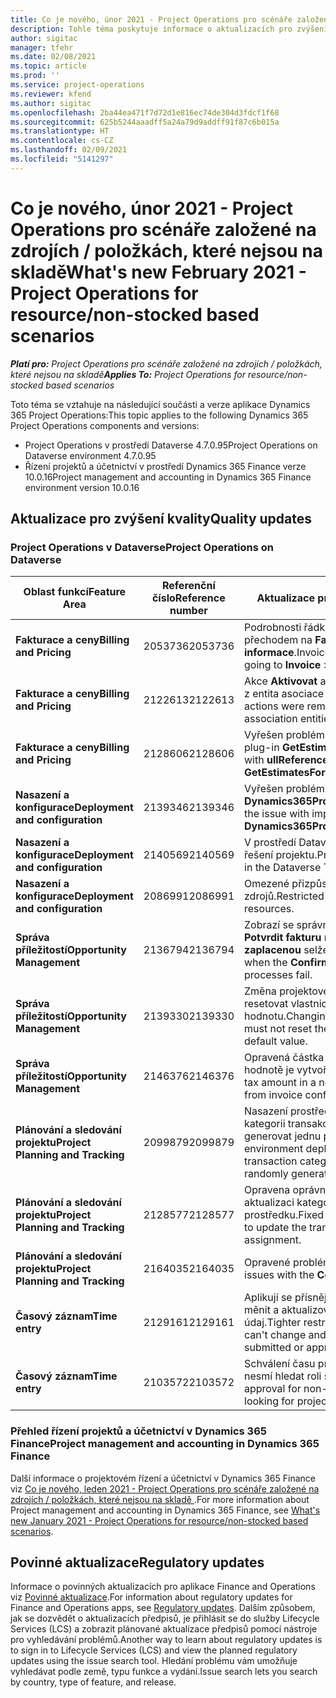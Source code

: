 ```yaml
---
title: Co je nového, únor 2021 - Project Operations pro scénáře založené na zdrojích / položkách, které nejsou na skladě
description: Tohle téma poskytuje informace o aktualizacích pro zvýšení kvality, které jsou k dispozici ve verzi Project Operations z února 2021 pro scénáře založené na zdrojích / položkách, které nejsou na skladě.
author: sigitac
manager: tfehr
ms.date: 02/08/2021
ms.topic: article
ms.prod: ''
ms.service: project-operations
ms.reviewer: kfend
ms.author: sigitac
ms.openlocfilehash: 2ba44ea471f7d72d1e816ec74de304d3fdcf1f68
ms.sourcegitcommit: 625b5244aaadff5a24a79d9addff91f87c6b015a
ms.translationtype: HT
ms.contentlocale: cs-CZ
ms.lasthandoff: 02/09/2021
ms.locfileid: "5141297"
---
```

# <a name="whats-new-february-2021---project-operations-for-resourcenon-stocked-based-scenarios"></a><span data-ttu-id="5cdc4-103">Co je nového, únor 2021 - Project Operations pro scénáře založené na zdrojích / položkách, které nejsou na skladě</span><span class="sxs-lookup"><span data-stu-id="5cdc4-103">What's new February 2021 - Project Operations for resource/non-stocked based scenarios</span></span>

<span data-ttu-id="5cdc4-104">_**Platí pro:** Project Operations pro scénáře založené na zdrojích / položkách, které nejsou na skladě_</span><span class="sxs-lookup"><span data-stu-id="5cdc4-104">_**Applies To:** Project Operations for resource/non-stocked based scenarios_</span></span>

<span data-ttu-id="5cdc4-105">Toto téma se vztahuje na následující součásti a verze aplikace Dynamics 365 Project Operations:</span><span class="sxs-lookup"><span data-stu-id="5cdc4-105">This topic applies to the following Dynamics 365 Project Operations components and versions:</span></span>

- <span data-ttu-id="5cdc4-106">Project Operations v prostředí Dataverse 4.7.0.95</span><span class="sxs-lookup"><span data-stu-id="5cdc4-106">Project Operations on Dataverse environment 4.7.0.95</span></span>
- <span data-ttu-id="5cdc4-107">Řízení projektů a účetnictví v prostředí Dynamics 365 Finance verze 10.0.16</span><span class="sxs-lookup"><span data-stu-id="5cdc4-107">Project management and accounting in Dynamics 365 Finance environment version 10.0.16</span></span> 

## <a name="quality-updates"></a><span data-ttu-id="5cdc4-108">Aktualizace pro zvýšení kvality</span><span class="sxs-lookup"><span data-stu-id="5cdc4-108">Quality updates</span></span>

### <a name="project-operations-on-dataverse"></a><span data-ttu-id="5cdc4-109">Project Operations v Dataverse</span><span class="sxs-lookup"><span data-stu-id="5cdc4-109">Project Operations on Dataverse</span></span>

| <span data-ttu-id="5cdc4-110">**Oblast funkcí**</span><span class="sxs-lookup"><span data-stu-id="5cdc4-110">**Feature Area**</span></span> | <span data-ttu-id="5cdc4-111">**Referenční číslo**</span><span class="sxs-lookup"><span data-stu-id="5cdc4-111">**Reference number**</span></span> | <span data-ttu-id="5cdc4-112">**Aktualizace pro zvýšení kvality**</span><span class="sxs-lookup"><span data-stu-id="5cdc4-112">**Quality update**</span></span> |
| --- | --- | --- |
| <span data-ttu-id="5cdc4-113">**Fakturace a ceny**</span><span class="sxs-lookup"><span data-stu-id="5cdc4-113">**Billing and Pricing**</span></span> | <span data-ttu-id="5cdc4-114">2053736</span><span class="sxs-lookup"><span data-stu-id="5cdc4-114">2053736</span></span> | <span data-ttu-id="5cdc4-115">Podrobnosti řádku faktury jsou nyní dostupné přechodem na **Faktura** > **Související informace**.</span><span class="sxs-lookup"><span data-stu-id="5cdc4-115">Invoice line details are now accessible by going to **Invoice** > **Related information**.</span></span> |
| <span data-ttu-id="5cdc4-116">**Fakturace a ceny**</span><span class="sxs-lookup"><span data-stu-id="5cdc4-116">**Billing and Pricing**</span></span> | <span data-ttu-id="5cdc4-117">2122613</span><span class="sxs-lookup"><span data-stu-id="5cdc4-117">2122613</span></span> | <span data-ttu-id="5cdc4-118">Akce **Aktivovat** a **Deaktivovat** akce byly odstraněny z entita asociace **Ceník**.</span><span class="sxs-lookup"><span data-stu-id="5cdc4-118">The **Activate** and **Deactivate** actions were removed from the **Price List** association entities.</span></span> |
| <span data-ttu-id="5cdc4-119">**Fakturace a ceny**</span><span class="sxs-lookup"><span data-stu-id="5cdc4-119">**Billing and Pricing**</span></span> | <span data-ttu-id="5cdc4-120">2128606</span><span class="sxs-lookup"><span data-stu-id="5cdc4-120">2128606</span></span> | <span data-ttu-id="5cdc4-121">Vyřešen problém s **ullReferenceException** v modulu plug-in **GetEstimatesForProject**.</span><span class="sxs-lookup"><span data-stu-id="5cdc4-121">Resolved the issue with **ullReferenceException** in the **GetEstimatesForProject** plug-in.</span></span> |
| <span data-ttu-id="5cdc4-122">**Nasazení a konfigurace**</span><span class="sxs-lookup"><span data-stu-id="5cdc4-122">**Deployment and configuration**</span></span> | <span data-ttu-id="5cdc4-123">2139346</span><span class="sxs-lookup"><span data-stu-id="5cdc4-123">2139346</span></span> | <span data-ttu-id="5cdc4-124">Vyřešen problém s importem nespravovaného řešení **Dynamics365ProjectOperationsDualWrite**.</span><span class="sxs-lookup"><span data-stu-id="5cdc4-124">Resolved the issue with importing unmanaged **Dynamics365ProjectOperationsDualWrite** solution.</span></span> |
| <span data-ttu-id="5cdc4-125">**Nasazení a konfigurace**</span><span class="sxs-lookup"><span data-stu-id="5cdc4-125">**Deployment and configuration**</span></span> | <span data-ttu-id="5cdc4-126">2140569</span><span class="sxs-lookup"><span data-stu-id="5cdc4-126">2140569</span></span> | <span data-ttu-id="5cdc4-127">V prostředí Dataverse Teams nesmí být instalováno řešení projektu.</span><span class="sxs-lookup"><span data-stu-id="5cdc4-127">Project solution must not be installed in the Dataverse Teams environments.</span></span> |
| <span data-ttu-id="5cdc4-128">**Nasazení a konfigurace**</span><span class="sxs-lookup"><span data-stu-id="5cdc4-128">**Deployment and configuration**</span></span> | <span data-ttu-id="5cdc4-129">2086991</span><span class="sxs-lookup"><span data-stu-id="5cdc4-129">2086991</span></span> | <span data-ttu-id="5cdc4-130">Omezené přizpůsobení lokalizace webových zdrojů.</span><span class="sxs-lookup"><span data-stu-id="5cdc4-130">Restricted customizing localization of web resources.</span></span> |
| <span data-ttu-id="5cdc4-131">**Správa příležitostí**</span><span class="sxs-lookup"><span data-stu-id="5cdc4-131">**Opportunity Management**</span></span> | <span data-ttu-id="5cdc4-132">2136794</span><span class="sxs-lookup"><span data-stu-id="5cdc4-132">2136794</span></span> | <span data-ttu-id="5cdc4-133">Zobrazí se správná chybová zpráva, když proces **Potvrdit fakturu** nebo **Označit fakturu jako zaplacenou** selže.</span><span class="sxs-lookup"><span data-stu-id="5cdc4-133">Display the correct error message when the **Confirm invoice** or **Mark invoice as paid** processes fail.</span></span> |
| <span data-ttu-id="5cdc4-134">**Správa příležitostí**</span><span class="sxs-lookup"><span data-stu-id="5cdc4-134">**Opportunity Management**</span></span> | <span data-ttu-id="5cdc4-135">2139330</span><span class="sxs-lookup"><span data-stu-id="5cdc4-135">2139330</span></span> | <span data-ttu-id="5cdc4-136">Změna projektového manažera na projektu nesmí resetovat vlastnickou společnost zpět na výchozí hodnotu.</span><span class="sxs-lookup"><span data-stu-id="5cdc4-136">Changing the Project manager on a project must not reset the owning company back to the default value.</span></span> |
| <span data-ttu-id="5cdc4-137">**Správa příležitostí**</span><span class="sxs-lookup"><span data-stu-id="5cdc4-137">**Opportunity Management**</span></span> | <span data-ttu-id="5cdc4-138">2146376</span><span class="sxs-lookup"><span data-stu-id="5cdc4-138">2146376</span></span> | <span data-ttu-id="5cdc4-139">Opravená částka daně v nezúčtovatelné skutečné hodnotě je vytvořena z potvrzení faktury.</span><span class="sxs-lookup"><span data-stu-id="5cdc4-139">Corrected tax amount in a non-chargeable actual is created from invoice confirmation.</span></span> |
| <span data-ttu-id="5cdc4-140">**Plánování a sledování projektu**</span><span class="sxs-lookup"><span data-stu-id="5cdc4-140">**Project Planning and Tracking**</span></span> | <span data-ttu-id="5cdc4-141">2099879</span><span class="sxs-lookup"><span data-stu-id="5cdc4-141">2099879</span></span> | <span data-ttu-id="5cdc4-142">Nasazení prostředí Dataverse musí vytvořit výchozí kategorii transakcí se statickým ID, a ne náhodně generovat jednu pro každé prostředí.</span><span class="sxs-lookup"><span data-stu-id="5cdc4-142">The Dataverse environment deployment must create a default transaction category with a static ID and not randomly generate one per environment.</span></span> |
| <span data-ttu-id="5cdc4-143">**Plánování a sledování projektu**</span><span class="sxs-lookup"><span data-stu-id="5cdc4-143">**Project Planning and Tracking**</span></span> | <span data-ttu-id="5cdc4-144">2128577</span><span class="sxs-lookup"><span data-stu-id="5cdc4-144">2128577</span></span> | <span data-ttu-id="5cdc4-145">Opravena oprávnění uživatele Project Service k aktualizaci kategorie transakcí při přiřazení prostředku.</span><span class="sxs-lookup"><span data-stu-id="5cdc4-145">Fixed the Project service user privileges to update the transaction category on a resource assignment.</span></span> |
| <span data-ttu-id="5cdc4-146">**Plánování a sledování projektu**</span><span class="sxs-lookup"><span data-stu-id="5cdc4-146">**Project Planning and Tracking**</span></span> | <span data-ttu-id="5cdc4-147">2164035</span><span class="sxs-lookup"><span data-stu-id="5cdc4-147">2164035</span></span> | <span data-ttu-id="5cdc4-148">Opravené problémy s funkcí **Kopírovat projekt**.</span><span class="sxs-lookup"><span data-stu-id="5cdc4-148">Fixed issues with the **Copy Project** function.</span></span> |
| <span data-ttu-id="5cdc4-149">**Časový záznam**</span><span class="sxs-lookup"><span data-stu-id="5cdc4-149">**Time entry**</span></span> | <span data-ttu-id="5cdc4-150">2129161</span><span class="sxs-lookup"><span data-stu-id="5cdc4-150">2129161</span></span> | <span data-ttu-id="5cdc4-151">Aplikují se přísnější omezení, aby uživatelé nemohli měnit a aktualizovat zadaný nebo schválený časový údaj.</span><span class="sxs-lookup"><span data-stu-id="5cdc4-151">Tighter restrictions are applied to ensure users can't change and update a time entry that has been submitted or approved.</span></span> |
| <span data-ttu-id="5cdc4-152">**Časový záznam**</span><span class="sxs-lookup"><span data-stu-id="5cdc4-152">**Time entry**</span></span> | <span data-ttu-id="5cdc4-153">2103572</span><span class="sxs-lookup"><span data-stu-id="5cdc4-153">2103572</span></span> | <span data-ttu-id="5cdc4-154">Schválení času pro neprojektové časové záznamy nesmí hledat roli schvalovatele projektu.</span><span class="sxs-lookup"><span data-stu-id="5cdc4-154">Time approval for non-project time entries must not be looking for project approver role.</span></span> |

### <a name="project-management-and-accounting-in-dynamics-365-finance"></a><span data-ttu-id="5cdc4-155">Přehled řízení projektů a účetnictví v Dynamics 365 Finance</span><span class="sxs-lookup"><span data-stu-id="5cdc4-155">Project management and accounting in Dynamics 365 Finance</span></span> 

<span data-ttu-id="5cdc4-156">Další informace o projektovém řízení a účetnictví v Dynamics 365 Finance viz [Co je nového, leden 2021 - Project Operations pro scénáře založené na zdrojích / položkách, které nejsou na skladě ](whats-new-jan-2021-resource-based.md).</span><span class="sxs-lookup"><span data-stu-id="5cdc4-156">For more information about Project management and accounting in Dynamics 365 Finance, see [What's new January 2021 - Project Operations for resource/non-stocked based scenarios](whats-new-jan-2021-resource-based.md).</span></span>


## <a name="regulatory-updates"></a><span data-ttu-id="5cdc4-157">Povinné aktualizace</span><span class="sxs-lookup"><span data-stu-id="5cdc4-157">Regulatory updates</span></span>

<span data-ttu-id="5cdc4-158">Informace o povinných aktualizacích pro aplikace Finance and Operations viz [Povinné aktualizace](https://docs.microsoft.com/dynamics365/finance/localizations/regulatory-updates).</span><span class="sxs-lookup"><span data-stu-id="5cdc4-158">For information about regulatory updates for Finance and Operations apps, see [Regulatory updates](https://docs.microsoft.com/dynamics365/finance/localizations/regulatory-updates).</span></span> <span data-ttu-id="5cdc4-159">Dalším způsobem, jak se dozvědět o aktualizacích předpisů, je přihlásit se do služby Lifecycle Services (LCS) a zobrazit plánované aktualizace předpisů pomocí nástroje pro vyhledávání problémů.</span><span class="sxs-lookup"><span data-stu-id="5cdc4-159">Another way to learn about regulatory updates is to sign in to Lifecycle Services (LCS) and view the planned regulatory updates using the issue search tool.</span></span> <span data-ttu-id="5cdc4-160">Hledání problému vám umožňuje vyhledávat podle země, typu funkce a vydání.</span><span class="sxs-lookup"><span data-stu-id="5cdc4-160">Issue search lets you search by country, type of feature, and release.</span></span>
